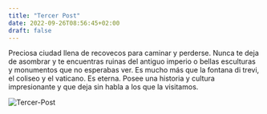 ```yaml
---
title: "Tercer Post"
date: 2022-09-26T08:56:45+02:00
draft: false
---
```


Preciosa ciudad llena de recovecos para caminar y perderse. Nunca te deja de asombrar y te encuentras ruinas del antiguo imperio o bellas esculturas y monumentos que no esperabas ver. Es mucho más que la fontana di trevi, el coliseo y el vaticano. Es eterna. Posee una historia y cultura impresionante y que deja sin habla a los que la visitamos.

![Tercer-Post](/Tercer-Post.jpg)